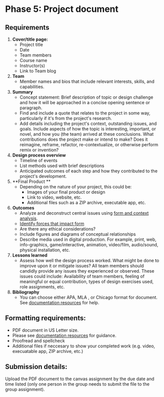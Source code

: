 # Phase 5: Project document

## Requirements

1. **Cover/title page:** 
   * Project title
   * Date
   * Team members
   * Course name 
   * Instructor\(s\)
   * Link to Team blog
2. **Team**
   * Member names and bios that include relevant interests, skills, and capabilities.
3. **Summary**
   * Concept statement: Brief description of topic or design challenge and how it will be approached in a concise opening sentence or paragraph.
   * Find and include a quote that relates to the project in some way, particularly if it's from the project's research.
   * Add details including the project's context, outstanding issues, and goals. Include aspects of how the topic is interesting, important, or novel, and how you \(the team\) arrived at these conclusions. What contributions does the project make or intend to make? Does it reimagine, reframe, refactor, re-contextualize, or otherwise perform remix or invention? 
4. **Design process overview**
   * Timeline of events
   * List methods used with brief descriptions
   * Anticipated outcomes of each step and how they contributed to the project's development.
5. **Final Product **
   * Depending on the nature of your project, this could be:
     * Images of your final product or design
     * Link to video, website, etc. 
     * Additional files such as a ZIP archive, executable app, etc. 
6. **Outcomes**
   * Analyze and deconstruct central issues using [form and context analysis](https://www.core77.com/posts/69273/Book-Review-Notes-on-the-Synthesis-of-Form).
   * [Identify forces that impact form](https://vimeo.com/10875362)
   * Are there any ethical considerations?
   * Include figures and diagrams of conceptual relationships
   * Describe media used in digital production. For example, print, web, info-graphics, game/interactive, animation, video/film, audio/sound, physical installation, etc.
7. **Lessons learned**
   * Assess how well the design process worked. What might be done to improve upon it or mitigate issues? All team members should candidly provide any issues they experienced or observed. These issues could include: Availability of team members, feeling of meaningful or equal contribution, types of design exercises used, role assignments, etc.
8. **Bibliography**
   * You can choose either APA, MLA , or Chicago format for document. See [documentation resources](/documentation-resources.md) for help.

## Formatting requirements:

* PDF document in US Letter size.
* Please see [documentation resources](/documentation-resources.md) for guidance.
* Proofread and spellcheck
* Additional files if neccesary to show your completed work \(e.g. video, execuatable app, ZIP archive, etc.\)

## Submission details:

Upload the PDF document to the canvas assignment by the due date and time listed \(only one person in the group needs to submit the file to the group assignment\).

